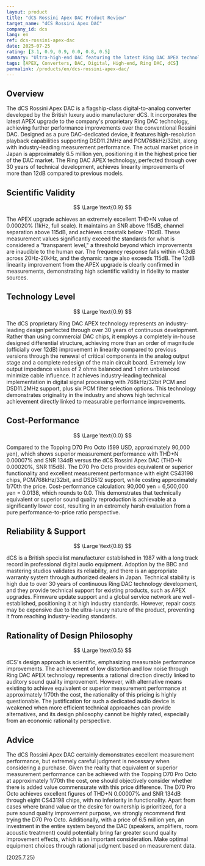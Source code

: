 ```yaml
---
layout: product
title: "dCS Rossini Apex DAC Product Review"
target_name: "dCS Rossini Apex DAC"
company_id: dcs
lang: en
ref: dcs-rossini-apex-dac
date: 2025-07-25
rating: [3.1, 0.9, 0.9, 0.0, 0.8, 0.5]
summary: "Ultra-high-end DAC featuring the latest Ring DAC APEX technology. Achieves excellent measurement performance, but cost-performance is extremely low due to the existence of products that can realize equivalent or superior performance at significantly lower cost."
tags: [APEX, Converters, DAC, Digital, High-end, Ring DAC, dCS]
permalink: /products/en/dcs-rossini-apex-dac/
---
```

## Overview

The dCS Rossini Apex DAC is a flagship-class digital-to-analog converter developed by the British luxury audio manufacturer dCS. It incorporates the latest APEX upgrade to the company's proprietary Ring DAC technology, achieving further performance improvements over the conventional Rossini DAC. Designed as a pure DAC-dedicated device, it features high-resolution playback capabilities supporting DSD11.2MHz and PCM768kHz/32bit, along with industry-leading measurement performance. The actual market price in Japan is approximately 6.5 million yen, positioning it in the highest price tier of the DAC market. The Ring DAC APEX technology, perfected through over 30 years of technical development, achieves linearity improvements of more than 12dB compared to previous models.

## Scientific Validity

$$ \Large \text{0.9} $$

The APEX upgrade achieves an extremely excellent THD+N value of 0.00020% (1kHz, full scale). It maintains an SNR above 115dB, channel separation above 115dB, and achieves crosstalk below -110dB. These measurement values significantly exceed the standards for what is considered a "transparent level," a threshold beyond which improvements are inaudible to the human ear. The frequency response falls within ±0.3dB across 20Hz-20kHz, and the dynamic range also exceeds 115dB. The 12dB linearity improvement from the APEX upgrade is clearly confirmed in measurements, demonstrating high scientific validity in fidelity to master sources.

## Technology Level

$$ \Large \text{0.9} $$

The dCS proprietary Ring DAC APEX technology represents an industry-leading design perfected through over 30 years of continuous development. Rather than using commercial DAC chips, it employs a completely in-house designed differential structure, achieving more than an order of magnitude (officially over 12dB) improvement in linearity compared to previous versions through the renewal of critical components in the analog output stage and a complete redesign of the main circuit board. Extremely low output impedance values of 2 ohms balanced and 1 ohm unbalanced minimize cable influence. It achieves industry-leading technical implementation in digital signal processing with 768kHz/32bit PCM and DSD11.2MHz support, plus six PCM filter selection options. This technology demonstrates originality in the industry and shows high technical achievement directly linked to measurable performance improvements.

## Cost-Performance

$$ \Large \text{0.0} $$

Compared to the Topping D70 Pro Octo (599 USD, approximately 90,000 yen), which shows superior measurement performance with THD+N 0.00007% and SNR 134dB versus the dCS Rossini Apex DAC (THD+N 0.00020%, SNR 115dB). The D70 Pro Octo provides equivalent or superior functionality and excellent measurement performance with eight CS43198 chips, PCM768kHz/32bit, and DSD512 support, while costing approximately 1/70th the price. Cost-performance calculation: 90,000 yen ÷ 6,500,000 yen = 0.0138, which rounds to 0.0. This demonstrates that technically equivalent or superior sound quality reproduction is achievable at a significantly lower cost, resulting in an extremely harsh evaluation from a pure performance-to-price ratio perspective.

## Reliability & Support

$$ \Large \text{0.8} $$

dCS is a British specialist manufacturer established in 1987 with a long track record in professional digital audio equipment. Adoption by the BBC and mastering studios validates its reliability, and there is an appropriate warranty system through authorized dealers in Japan. Technical stability is high due to over 30 years of continuous Ring DAC technology development, and they provide technical support for existing products, such as APEX upgrades. Firmware update support and a global service network are well-established, positioning it at high industry standards. However, repair costs may be expensive due to the ultra-luxury nature of the product, preventing it from reaching industry-leading standards.

## Rationality of Design Philosophy

$$ \Large \text{0.5} $$

dCS's design approach is scientific, emphasizing measurable performance improvements. The achievement of low distortion and low noise through Ring DAC APEX technology represents a rational direction directly linked to auditory sound quality improvement. However, with alternative means existing to achieve equivalent or superior measurement performance at approximately 1/70th the cost, the rationality of this pricing is highly questionable. The justification for such a dedicated audio device is weakened when more efficient technical approaches can provide alternatives, and its design philosophy cannot be highly rated, especially from an economic rationality perspective.

## Advice

The dCS Rossini Apex DAC certainly demonstrates excellent measurement performance, but extremely careful judgment is necessary when considering a purchase. Given the reality that equivalent or superior measurement performance can be achieved with the Topping D70 Pro Octo at approximately 1/70th the cost, one should objectively consider whether there is added value commensurate with this price difference. The D70 Pro Octo achieves excellent figures of THD+N 0.00007% and SNR 134dB through eight CS43198 chips, with no inferiority in functionality. Apart from cases where brand value or the desire for ownership is prioritized, for a pure sound quality improvement purpose, we strongly recommend first trying the D70 Pro Octo. Additionally, with a price of 6.5 million yen, an investment in the entire system beyond the DAC (speakers, amplifiers, room acoustic treatment) could potentially bring far greater sound quality improvement effects, which is an important consideration. Make optimal equipment choices through rational judgment based on measurement data.

(2025.7.25)
